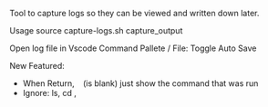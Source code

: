 Tool to capture logs so they can be viewed and written down later.

Usage
source capture-logs.sh
capture_output

Open log file in Vscode
Command Pallete / File: Toggle Auto Save 

New Featured:
- When Return, ``` ``` (is blank) just show the command that was run
- Ignore: ls, cd , 
